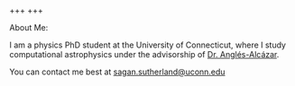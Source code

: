 +++
+++

About Me:

I am a physics PhD student at the University of Connecticut, where I study computational astrophysics under the advisorship of [Dr. Anglés-Alcázar](https://angles-alcazar.physics.uconn.edu/).

You can contact me best at <a href="mailto:sagan.sutherland@uconn.edu">sagan.sutherland@uconn.edu</a>
